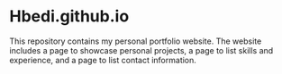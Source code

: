# Hbedi.github.io
This repository contains my personal portfolio website. The website includes a page to showcase personal projects, a page to list skills and experience, and a page to list contact information.
